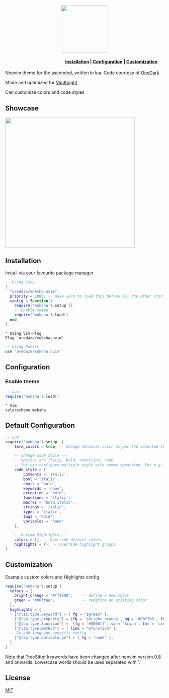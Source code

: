 <h1 align="center">
<picture>
  <img height="150" src="https://github.com/oredaze/moksha.nvim/assets/20145075/5dfe9607-977f-48d9-836f-88a556ec57a3">
</picture>
</h1>

<h4><div align="right">
    <a href="#installation">Installation</a>
    <span> | </span>
    <a href="#default-configuration">Configuration</a>
    <span> | </span>
    <a href="#customization">Customization</a>
    <span> &nbsp;&nbsp;&nbsp; &nbsp; </span>
</div></h4>

Neovim theme for the ascended, written in lua. Code courtesy of [OneDark](https://github.com/navarasu/onedark.nvim)

Made and optimized for [VimKnight](https://github.com/oredaze/VimKnight)

Can customize colors and code styles

## Showcase
<p float="left">
<img width="412" src="https://user-images.githubusercontent.com/????.png">
</div></p>

## Installation
Install via your favourite package manager

```lua
-- Using Lazy
{
  "oredaze/moksha.nvim",
  priority = 1000, -- make sure to load this before all the other start plugins
  config = function()
    require('moksha').setup {}
    -- Enable theme
    require('moksha').load()
  end
}
```

```vim
" Using Vim-Plug
Plug 'oredaze/moksha.nvim'
```

```lua
-- Using Packer
use 'oredaze/moksha.nvim'
```

## Configuration

### Enable theme

```lua
-- Lua
require('moksha').load()
```

```vim
" Vim
colorscheme moksha
```

## Default Configuration

```lua
-- Lua
require('moksha').setup  {
    term_colors = true, -- Change terminal color as per the selected theme style

    -- Change code style ---
    -- Options are italic, bold, underline, none
    -- You can configure multiple style with comma separated, For e.g., keywords = 'italic,bold'
    code_style = {
        comments = 'italic',
        bool = 'italic',
        chars = 'bold',
        keywords = 'none',
        exception = 'bold',
        functions = 'italic',
        macros = 'bold,italic',
        strings = 'italic',
        types = 'italic',
        tags = 'bold',
        variables = 'none'
    },

    -- Custom Highlights --
    colors = {}, -- Override default colors
    highlights = {}, -- Override highlight groups
}
```

## Customization

Example custom colors and Highlights config

```lua
require('moksha').setup {
  colors = {
    bright_orange = "#ff8800",    -- define a new color
    green = '#00ffaa',            -- redefine an existing color
  },
  highlights = {
    ["@lsp.type.keyword"] = { fg = "$green" },
    ["@lsp.type.property"] = {fg = '$bright_orange', bg = '#00ff00', fmt = 'bold'},
    ["@lsp.type.function"] =  {fg = '#0000ff', sp = '$cyan', fmt = 'underline,italic'},
    ["@lsp.type.method"] = { link = "@function" },
  -- To add language specific config
    ["@lsp.type.variable.go"] = { fg = "none" },
  }
}
```
Note that TreeSitter keywords have been changed after neovim version 0.8 and onwards.
Lowercase words should be used separated with '.'

## License

[MIT](https://choosealicense.com/licenses/mit/)

